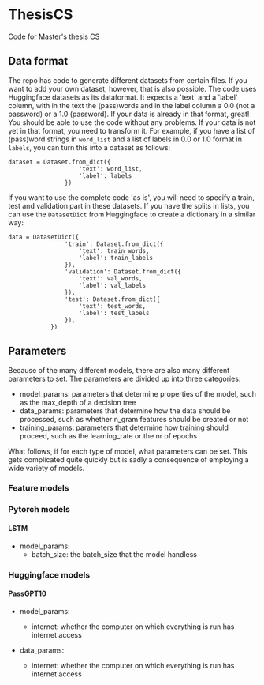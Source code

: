 # ThesisCS
Code for Master's thesis CS



## Data format
The repo has code to generate different datasets from certain files. If you want to add your own dataset, however, that is also possible. The code uses Huggingface datasets as its dataformat. It expects a 'text' and a 'label' column, with in the text the (pass)words and in the label column a 0.0 (not a password) or a 1.0 (password). If your data is already in that format, great! You should be able to use the code without any problems. If your data is not yet in that format, you need to transform it. For example, if you have a list of (pass)word strings in `word_list` and a list of labels in 0.0 or 1.0 format in `labels`, you can turn this into a dataset as follows:

```
dataset = Dataset.from_dict({
                    'text': word_list,
                    'label': labels
                })
```

If you want to use the complete code 'as is', you will need to specify a train, test and validation part in these datasets. If you have the splits in lists, you can use the `DatasetDict` from Huggingface to create a dictionary in a similar way: 

```
data = DatasetDict({
                'train': Dataset.from_dict({
                    'text': train_words,
                    'label': train_labels
                }),
                'validation': Dataset.from_dict({
                    'text': val_words,
                    'label': val_labels
                }),
                'test': Dataset.from_dict({
                    'text': test_words,
                    'label': test_labels
                }),
            })
```

## Parameters
Because of the many different models, there are also many different parameters to set. The parameters are divided up into three categories: 
- model_params: parameters that determine properties of the model, such as the max_depth of a decision tree
- data_params: parameters that determine how the data should be processed, such as whether n_gram features should be created or not
- training_params: parameters that determine how training should proceed, such as the learning_rate or the nr of epochs

What follows, if for each type of model, what parameters can be set. This gets complicated quite quickly but is sadly a consequence of employing a wide variety of models.

### Feature models


### Pytorch models

#### LSTM
- model_params: 
    * batch_size: the batch_size that the model handless

### Huggingface models

#### PassGPT10
- model_params:
    * internet: whether the computer on which everything is run has internet access

- data_params: 
    * internet: whether the computer on which everything is run has internet access

